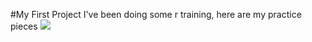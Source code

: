 #My First Project
I've been doing some r training, here are my practice pieces
![](http://media.giphy.com/media/836gLmVVZgJEI/giphy.gif)